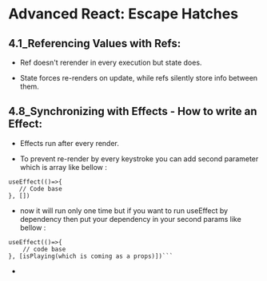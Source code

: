 # Advanced React: Escape Hatches

## 4.1_Referencing Values with Refs:

- Ref doesn't rerender in every execution but state does.

- State forces re-renders on update, while refs silently store info between them.

## 4.8_Synchronizing with Effects - How to write an Effect:

- Effects run after every render.

- To prevent re-render by every keystroke you can add second parameter which is array like bellow :

```
useEffect(()=>{
   // Code base
}, [])
```

- now it will run only one time but if you want to run useEffect by dependency then put your dependency in your second params like bellow :

````
useEffect(()=>{
    // code base
}, [isPlaying(which is coming as a props)])```
````

- 
